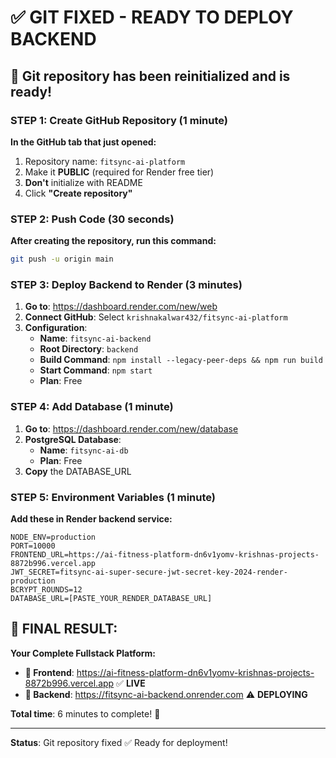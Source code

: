 # ✅ GIT FIXED - READY TO DEPLOY BACKEND

## 🎯 Git repository has been reinitialized and is ready!

### STEP 1: Create GitHub Repository (1 minute)
**In the GitHub tab that just opened:**
1. Repository name: `fitsync-ai-platform`  
2. Make it **PUBLIC** (required for Render free tier)
3. **Don't** initialize with README
4. Click **"Create repository"**

### STEP 2: Push Code (30 seconds)
**After creating the repository, run this command:**
```bash
git push -u origin main
```

### STEP 3: Deploy Backend to Render (3 minutes)
1. **Go to**: https://dashboard.render.com/new/web
2. **Connect GitHub**: Select `krishnakalwar432/fitsync-ai-platform`
3. **Configuration**:
   - **Name**: `fitsync-ai-backend`
   - **Root Directory**: `backend`
   - **Build Command**: `npm install --legacy-peer-deps && npm run build`
   - **Start Command**: `npm start`
   - **Plan**: Free

### STEP 4: Add Database (1 minute)
1. **Go to**: https://dashboard.render.com/new/database
2. **PostgreSQL Database**:
   - **Name**: `fitsync-ai-db`
   - **Plan**: Free
3. **Copy** the DATABASE_URL

### STEP 5: Environment Variables (1 minute)
**Add these in Render backend service:**
```
NODE_ENV=production
PORT=10000
FRONTEND_URL=https://ai-fitness-platform-dn6v1yomv-krishnas-projects-8872b996.vercel.app
JWT_SECRET=fitsync-ai-super-secure-jwt-secret-key-2024-render-production
BCRYPT_ROUNDS=12
DATABASE_URL=[PASTE_YOUR_RENDER_DATABASE_URL]
```

## 🎉 FINAL RESULT:

**Your Complete Fullstack Platform:**
- **🎨 Frontend**: https://ai-fitness-platform-dn6v1yomv-krishnas-projects-8872b996.vercel.app ✅ **LIVE**
- **🔧 Backend**: https://fitsync-ai-backend.onrender.com ⚠️ **DEPLOYING**

**Total time**: 6 minutes to complete! 🚀

---

**Status**: Git repository fixed ✅ Ready for deployment!